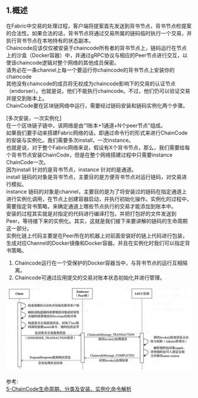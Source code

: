




## 1.概述       
在Fabric中交易的处理过程，客户端将提案首先发送到背书节点，背书节点检提案的合法性。如果合法的话，背书节点将通过交易所属的链码临时执行一个交易，并执行背书节点在本地持有的状态副本。  
Chaincode应该仅仅被安装于chaincode所有者的背书节点上，链码运行在节点上的沙盒（Docker容器）中，并通过gRPC协议与相应的Peer节点进行交互，以使该chaincode逻辑对整个网络的其他成员保密。     
请务必在一条channel上每一个要运行你chaincode的背书节点上安装你的chaincode       
其他没有chaincode的成员将无权成为chaincode影响下的交易的认证节点（endorser）。也就是说，他们不能执行chaincode。不过，他们仍可以验证交易并提交到账本上。     
ChainCode要在区块链网络中运行，需要经过链码安装和链码实例化两个步骤。

[多次安装，一次实例化]      
在一个区块链子链中，该网络是由“1账本+1通道+N个peer节点”组成。           
如果我们要手动来搭建Fabric网络的话，即通过命令行的形式来进行ChainCode的安装与实例化。我们需要多次install，一次instance。            
也就是说，对于整个Fabric网络来说，假设有X个背书节点，那么，我们需要给每个背书节点安装ChainCode，但是在整个网络搭建过程中只需要instance ChainCode一次。          
因为install 针对的是背书节点，instance 针对的是通道。           
install 链码的对象是背书节点，主要目的是方便背书节点对运行链码，对交易进行模拟。        
instance 链码的对象是channel，主要目的是为了将安装过的链码在指定通道上进行实例化调用，在节点上创建容器启动，并执行初始化操作。实例化的过程中，需要指定背书策略，来确定通道上哪些节点执行的交易才能添加到账本中。        
安装的过程其实就是对指定的代码进行编译打包，并把打包好的文件发送到Peer，等待接下来的实例化。其实，这就是我们接下来要讲解的链码的生命周期这一部分。      
实例化链上代码主要是在Peer所在的机器上对前面安装好的链上代码进行包装，生成对应Channel的Docker镜像和Docker容器。并且在实例化时我们可以指定背书策略。     
1. Chaincode运行在一个受保护的Docker容器当中，与背书节点的运行互相隔离。
2. Chaincode可通过应用提交的交易对账本状态初始化并进行管理。




![peer chaincode install](../../file/fabric/chaincode_install.png)










参考:   
[5-ChainCode生命周期、分类及安装、实例化命令解析](https://zhuanlan.zhihu.com/p/35419439)